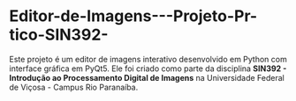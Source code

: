 # Editor-de-Imagens---Projeto-Pr-tico-SIN392-
Este projeto é um editor de imagens interativo desenvolvido em Python com interface gráfica em PyQt5. Ele foi criado como parte da disciplina **SIN392 - Introdução ao Processamento Digital de Imagens** na Universidade Federal de Viçosa - Campus Rio Paranaíba.
